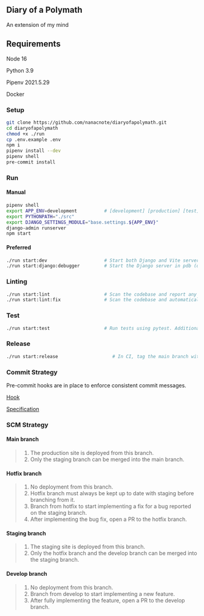 ## Diary of a Polymath

An extension of my mind

## Requirements

Node 16

Python 3.9

Pipenv 2021.5.29

Docker

### Setup

```bash
git clone https://github.com/nanacnote/diaryofapolymath.git
cd diaryofapolymath
chmod +x ./run
cp .env.example .env
npm i
pipenv install --dev
pipenv shell
pre-commit install
```

### Run

#### Manual

```bash
pipenv shell
export APP_ENV=development          # [development] [production] [test]
export PYTHONPATH="./src"
export DJANGO_SETTINGS_MODULE="base.settings.${APP_ENV}"
django-admin runserver
npm start
```

#### Preferred

```bash
./run start:dev                     # Start both Django and Vite servers.
./run start:django:debugger         # Start the Django server in pdb (debugger) mode.
```

### Linting

```bash
./run start:lint                    # Scan the codebase and report any linting issues.
./run start:lint:fix                # Scan the codebase and automatically fix any linting issues.
```

### Test

```bash
./run start:test                    # Run tests using pytest. Additional arguments can be passed.
```

### Release

```bash
./run start:release                    # In CI, tag the main branch with a release version number and include a change log.
```

### Commit Strategy

Pre-commit hooks are in place to enforce consistent commit messages.

[Hook](https://github.com/commitizen-tools/commitizen)

[Specification](https://www.conventionalcommits.org/en/v1.0.0/)

### SCM Strategy

#### Main branch

> 1. The production site is deployed from this branch.
> 1. Only the staging branch can be merged into the main branch.

#### Hotfix branch

> 1. No deployment from this branch.
> 1. Hotfix branch must always be kept up to date with staging before branching from it.
> 1. Branch from hotfix to start implementing a fix for a bug reported on the staging branch.
> 1. After implementing the bug fix, open a PR to the hotfix branch.

#### Staging branch

> 1. The staging site is deployed from this branch.
> 1. Only the hotfix branch and the develop branch can be merged into the staging branch.

#### Develop branch

> 1. No deployment from this branch.
> 1. Branch from develop to start implementing a new feature.
> 1. After fully implementing the feature, open a PR to the develop branch.
